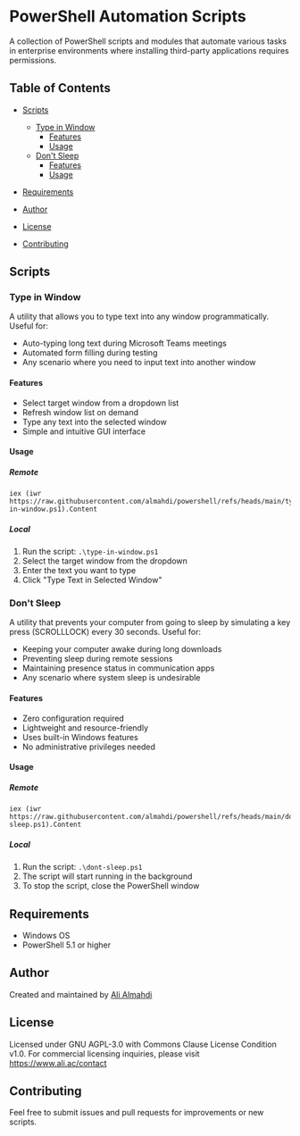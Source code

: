 # PowerShell Automation Scripts

A collection of PowerShell scripts and modules that automate various tasks in enterprise environments where installing third-party applications requires permissions.

## Table of Contents
- [Scripts](#scripts)
  - [Type in Window](#type-in-window)
    - [Features](#features)
    - [Usage](#usage)
  - [Don't Sleep](#dont-sleep)
    - [Features](#features-1)
    - [Usage](#usage-1)
    
- [Requirements](#requirements)
- [Author](#author)
- [License](#license)
- [Contributing](#contributing)

## Scripts

### Type in Window
A utility that allows you to type text into any window programmatically. Useful for:
- Auto-typing long text during Microsoft Teams meetings
- Automated form filling during testing
- Any scenario where you need to input text into another window

#### Features
- Select target window from a dropdown list
- Refresh window list on demand
- Type any text into the selected window
- Simple and intuitive GUI interface

#### Usage
##### Remote
```pwsh
iex (iwr https://raw.githubusercontent.com/almahdi/powershell/refs/heads/main/type-in-window.ps1).Content
```
##### Local
1. Run the script: `.\type-in-window.ps1`
2. Select the target window from the dropdown
3. Enter the text you want to type
4. Click "Type Text in Selected Window"

### Don't Sleep
A utility that prevents your computer from going to sleep by simulating a key press (SCROLLLOCK) every 30 seconds. Useful for:
- Keeping your computer awake during long downloads
- Preventing sleep during remote sessions
- Maintaining presence status in communication apps
- Any scenario where system sleep is undesirable

#### Features
- Zero configuration required
- Lightweight and resource-friendly
- Uses built-in Windows features
- No administrative privileges needed

#### Usage
##### Remote
```pwsh
iex (iwr https://raw.githubusercontent.com/almahdi/powershell/refs/heads/main/dont-sleep.ps1).Content
```
##### Local
1. Run the script: `.\dont-sleep.ps1`
2. The script will start running in the background
3. To stop the script, close the PowerShell window

## Requirements
- Windows OS
- PowerShell 5.1 or higher

## Author
Created and maintained by [Ali Almahdi](https://www.ali.ac)

## License
Licensed under GNU AGPL-3.0 with Commons Clause License Condition v1.0.
For commercial licensing inquiries, please visit https://www.ali.ac/contact

## Contributing
Feel free to submit issues and pull requests for improvements or new scripts.
